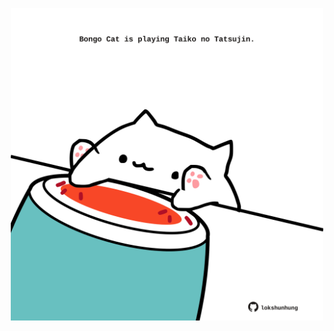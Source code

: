 <!-- built at 22/09/2021, 14:01:46 UTC -->
<p align="center">
  <img width="500" height="500" src="./ReadmeImage.svg">
</p>

